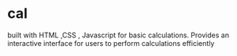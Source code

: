 # cal
built with HTML ,CSS , Javascript for basic calculations. Provides an interactive interface for users to perform calculations efficiently
